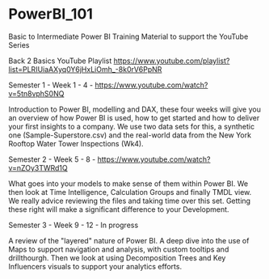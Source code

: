 # PowerBI_101
Basic to Intermediate Power BI Training Material to support the YouTube Series

Back 2 Basics YouTube Playlist
https://www.youtube.com/playlist?list=PLRIUiaAXyq0Y6jHxLiOmh_-8k0rV6PpNR

Semester 1 - Week 1 - 4 - https://www.youtube.com/watch?v=5tn8vphS0NQ

Introduction to Power BI, modelling and DAX, these four weeks will give you an overview of how Power BI is used,
how to get started and how to deliver your first insights to a company. We use two data sets for this, a synthetic
one (Sample-Superstore.csv) and the real-world data from the New York Rooftop Water Tower Inspections (Wk4). 

Semester 2 - Week 5 - 8 - https://www.youtube.com/watch?v=nZOy3TWRd1Q

What goes into your models to make sense of them within Power BI. We then look at Time Intelligence, Calculation
Groups and finally TMDL view. We really advice reviewing the files and taking time over this set. Getting these
right will make a significant difference to your Development. 

Semester 3 - Week 9 - 12 - In progress

A review of the "layered" nature of Power BI. A deep dive into the use of Maps to support navigation and
analysis, with custom tooltips and drillthourgh. Then we look at using Decomposition Trees and Key
Influencers visuals to support your analytics efforts. 

